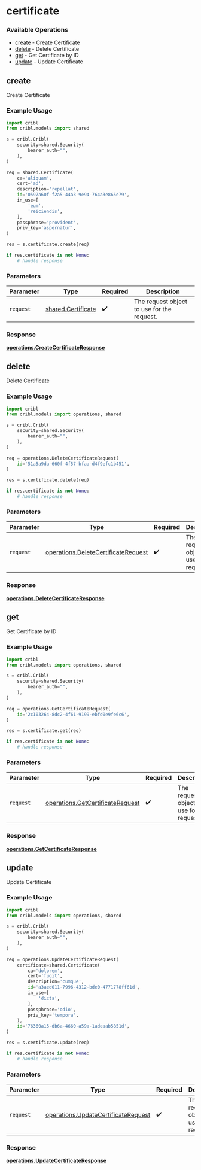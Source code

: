 # certificate

### Available Operations

* [create](#create) - Create Certificate
* [delete](#delete) - Delete Certificate
* [get](#get) - Get Certificate by ID
* [update](#update) - Update Certificate

## create

Create Certificate

### Example Usage

```python
import cribl
from cribl.models import shared

s = cribl.Cribl(
    security=shared.Security(
        bearer_auth="",
    ),
)

req = shared.Certificate(
    ca='aliquam',
    cert='ad',
    description='repellat',
    id='0597a60f-f2a5-44a3-9e94-764a3e865e79',
    in_use=[
        'eum',
        'reiciendis',
    ],
    passphrase='provident',
    priv_key='aspernatur',
)

res = s.certificate.create(req)

if res.certificate is not None:
    # handle response
```

### Parameters

| Parameter                                                | Type                                                     | Required                                                 | Description                                              |
| -------------------------------------------------------- | -------------------------------------------------------- | -------------------------------------------------------- | -------------------------------------------------------- |
| `request`                                                | [shared.Certificate](../../models/shared/certificate.md) | :heavy_check_mark:                                       | The request object to use for the request.               |


### Response

**[operations.CreateCertificateResponse](../../models/operations/createcertificateresponse.md)**


## delete

Delete Certificate

### Example Usage

```python
import cribl
from cribl.models import operations, shared

s = cribl.Cribl(
    security=shared.Security(
        bearer_auth="",
    ),
)

req = operations.DeleteCertificateRequest(
    id='51a5a9da-660f-4f57-bfaa-d4f9efc1b451',
)

res = s.certificate.delete(req)

if res.certificate is not None:
    # handle response
```

### Parameters

| Parameter                                                                                  | Type                                                                                       | Required                                                                                   | Description                                                                                |
| ------------------------------------------------------------------------------------------ | ------------------------------------------------------------------------------------------ | ------------------------------------------------------------------------------------------ | ------------------------------------------------------------------------------------------ |
| `request`                                                                                  | [operations.DeleteCertificateRequest](../../models/operations/deletecertificaterequest.md) | :heavy_check_mark:                                                                         | The request object to use for the request.                                                 |


### Response

**[operations.DeleteCertificateResponse](../../models/operations/deletecertificateresponse.md)**


## get

Get Certificate by ID

### Example Usage

```python
import cribl
from cribl.models import operations, shared

s = cribl.Cribl(
    security=shared.Security(
        bearer_auth="",
    ),
)

req = operations.GetCertificateRequest(
    id='2c103264-8dc2-4f61-9199-ebfd0e9fe6c6',
)

res = s.certificate.get(req)

if res.certificate is not None:
    # handle response
```

### Parameters

| Parameter                                                                            | Type                                                                                 | Required                                                                             | Description                                                                          |
| ------------------------------------------------------------------------------------ | ------------------------------------------------------------------------------------ | ------------------------------------------------------------------------------------ | ------------------------------------------------------------------------------------ |
| `request`                                                                            | [operations.GetCertificateRequest](../../models/operations/getcertificaterequest.md) | :heavy_check_mark:                                                                   | The request object to use for the request.                                           |


### Response

**[operations.GetCertificateResponse](../../models/operations/getcertificateresponse.md)**


## update

Update Certificate

### Example Usage

```python
import cribl
from cribl.models import operations, shared

s = cribl.Cribl(
    security=shared.Security(
        bearer_auth="",
    ),
)

req = operations.UpdateCertificateRequest(
    certificate=shared.Certificate(
        ca='dolorem',
        cert='fugit',
        description='cumque',
        id='a3aed011-7996-4312-bde0-4771778ff61d',
        in_use=[
            'dicta',
        ],
        passphrase='odio',
        priv_key='tempora',
    ),
    id='76360a15-db6a-4660-a59a-1adeaab5851d',
)

res = s.certificate.update(req)

if res.certificate is not None:
    # handle response
```

### Parameters

| Parameter                                                                                  | Type                                                                                       | Required                                                                                   | Description                                                                                |
| ------------------------------------------------------------------------------------------ | ------------------------------------------------------------------------------------------ | ------------------------------------------------------------------------------------------ | ------------------------------------------------------------------------------------------ |
| `request`                                                                                  | [operations.UpdateCertificateRequest](../../models/operations/updatecertificaterequest.md) | :heavy_check_mark:                                                                         | The request object to use for the request.                                                 |


### Response

**[operations.UpdateCertificateResponse](../../models/operations/updatecertificateresponse.md)**

